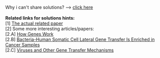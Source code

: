 Why i can't share solutions? --> <a href="https://github.com/ashumeow/Genomic-Data-Science-Specialization/blob/master/1---Introduction-to-Genomic-Technologies/Week-0/course_conduct.md">click here</a><br>
<br>
<b>Related links for solutions hints:</b><br>
[1] <a href="https://github.com/ashumeow/Genomic-Data-Science-Specialization/blob/master/1---Introduction-to-Genomic-Technologies/Week-4/course-project/Salzberg-etal-2001-Science.pdf">The actual related paper</a><br>
[2] Some more interesting articles/papers: <br>
[2.A] <a href="http://publications.nigms.nih.gov/thenewgenetics/chapter1.html">How Genes Work</a><br>
[2.B] <a href="http://www.ncbi.nlm.nih.gov/pmc/articles/PMC3688693/">Bacteria-Human Somatic Cell Lateral Gene Transfer Is Enriched in Cancer Samples</a><br>
[2.C] <a href="http://www.panspermia.org/virus.htm">Viruses and Other Gene Transfer Mechanisms</a>